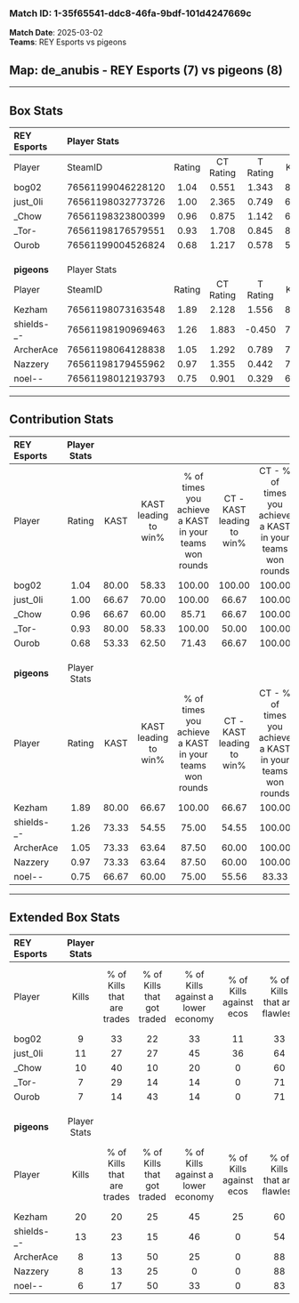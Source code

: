 ### Match ID: 1-35f65541-ddc8-46fa-9bdf-101d4247669c  
**Match Date**: 2025-03-02  
**Teams**: REY Esports vs pigeons  

## **Map**: de_anubis - REY Esports (7) vs pigeons (8)  
---  

## Box Stats  

| **REY Esports** | Player Stats      |        |           |          |       |       |       |         |        |      |     |
| :- | :- | :-: | :-: | :-: | :-: | :-: | :-: | :-: | :-: | :-: | :-: |
| Player          | SteamID           | Rating | CT Rating | T Rating | KAST  |  ADR  | Kills | Assists | Deaths | K/D  | HS% |
| bog02           | 76561199046228120 |  1.04  |   0.551   |  1.343   | 80.00 | 67.1  |   9   |    2    |   10   | 0.90 | 44  |
| just_0li        | 76561198032773726 |  1.00  |   2.365   |  0.749   | 66.67 | 82.0  |  11   |    3    |   13   | 0.85 | 63  |
| _Chow           | 76561198323800399 |  0.96  |   0.875   |  1.142   | 66.67 | 72.3  |  10   |    4    |   12   | 0.83 | 40  |
| _Tor-           | 76561198176579551 |  0.93  |   1.708   |  0.845   | 80.00 | 58.9  |   7   |    2    |   9    | 0.78 | 42  |
| Ourob           | 76561199004526824 |  0.68  |   1.217   |  0.578   | 53.33 | 64.9  |   7   |    1    |   11   | 0.64 | 57  |
|                 |                   |        |           |          |       |       |       |         |        |      |     |
|                 |                   |        |           |          |       |       |       |         |        |      |     |
|                 |                   |        |           |          |       |       |       |         |        |      |     |
| **pigeons**     | Player Stats      |        |           |          |       |       |       |         |        |      |     |
| Player          | SteamID           | Rating | CT Rating | T Rating | KAST  |  ADR  | Kills | Assists | Deaths | K/D  | HS% |
| Kezham          | 76561198073163548 |  1.89  |   2.128   |  1.556   | 80.00 | 117.3 |  20   |    6    |   9    | 2.22 | 25  |
| shields-_-      | 76561198190969463 |  1.26  |   1.883   |  -0.450  | 73.33 | 62.3  |  13   |    0    |   8    | 1.63 | 46  |
| ArcherAce       | 76561198064128838 |  1.05  |   1.292   |  0.789   | 73.33 | 90.3  |   8   |    9    |   10   | 0.80 | 37  |
| Nazzery         | 76561198179455962 |  0.97  |   1.355   |  0.442   | 73.33 | 66.2  |   8   |    3    |   9    | 0.89 | 37  |
| noel--          | 76561198012193793 |  0.75  |   0.901   |  0.329   | 66.67 | 37.1  |   6   |    3    |   8    | 0.75 | 66  |
---  

## Contribution Stats  

| **REY Esports** | Player Stats |       |                      |                                                        |                           |                                                             |                          |                                                            |
| :- | :-: | :-: | :-: | :-: | :-: | :-: | :-: | :-: |
| Player          |    Rating    | KAST  | KAST leading to win% | % of times you achieve a KAST in your teams won rounds | CT - KAST leading to win% | CT - % of times you achieve a KAST in your teams won rounds | T - KAST leading to win% | T - % of times you achieve a KAST in your teams won rounds |
| bog02           |     1.04     | 80.00 |        58.33         |                         100.00                         |          100.00           |                           100.00                            |          50.00           |                           100.00                           |
| just_0li        |     1.00     | 66.67 |        70.00         |                         100.00                         |           66.67           |                           100.00                            |          71.43           |                           100.00                           |
| _Chow           |     0.96     | 66.67 |        60.00         |                         85.71                          |           66.67           |                           100.00                            |          57.14           |                           80.00                            |
| _Tor-           |     0.93     | 80.00 |        58.33         |                         100.00                         |           50.00           |                           100.00                            |          62.50           |                           100.00                           |
| Ourob           |     0.68     | 53.33 |        62.50         |                         71.43                          |           66.67           |                           100.00                            |          60.00           |                           60.00                            |
|                 |              |       |                      |                                                        |                           |                                                             |                          |                                                            |
|                 |              |       |                      |                                                        |                           |                                                             |                          |                                                            |
|                 |              |       |                      |                                                        |                           |                                                             |                          |                                                            |
| **pigeons**     | Player Stats |       |                      |                                                        |                           |                                                             |                          |                                                            |
| Player          |    Rating    | KAST  | KAST leading to win% | % of times you achieve a KAST in your teams won rounds | CT - KAST leading to win% | CT - % of times you achieve a KAST in your teams won rounds | T - KAST leading to win% | T - % of times you achieve a KAST in your teams won rounds |
| Kezham          |     1.89     | 80.00 |        66.67         |                         100.00                         |           66.67           |                           100.00                            |          66.67           |                           100.00                           |
| shields-_-      |     1.26     | 73.33 |        54.55         |                         75.00                          |           54.55           |                           100.00                            |           0.00           |                            0.00                            |
| ArcherAce       |     1.05     | 73.33 |        63.64         |                         87.50                          |           60.00           |                           100.00                            |          100.00          |                           50.00                            |
| Nazzery         |     0.97     | 73.33 |        63.64         |                         87.50                          |           60.00           |                           100.00                            |          100.00          |                           50.00                            |
| noel--          |     0.75     | 66.67 |        60.00         |                         75.00                          |           55.56           |                            83.33                            |          100.00          |                           50.00                            |
---  

## Extended Box Stats  

| **REY Esports** | Player Stats |                            |                            |                                    |                         |                              |                                 |        |                             |                                     |                          |                               |                            |
| :- | :-: | :-: | :-: | :-: | :-: | :-: | :-: | :-: | :-: | :-: | :-: | :-: | :-: |
| Player          |    Kills     | % of Kills that are trades | % of Kills that got traded | % of Kills against a lower economy | % of Kills against ecos | % of Kills that are flawless | % of Kills that are close duels | Deaths | % of Deaths that get traded | % of Deaths against a lower economy | % of Deaths against ecos | % of Deaths that are flawless | % of Deaths that are close |
| bog02           |      9       |             33             |             22             |                 33                 |           11            |              33              |               22                |   10   |             20              |                 10                  |            0             |              80               |             0              |
| just_0li        |      11      |             27             |             27             |                 45                 |           36            |              64              |                0                |   13   |             38              |                 15                  |            0             |              69               |             8              |
| _Chow           |      10      |             40             |             10             |                 20                 |            0            |              60              |                0                |   12   |             25              |                 25                  |            0             |              75               |             0              |
| _Tor-           |      7       |             29             |             14             |                 14                 |            0            |              71              |                0                |   9    |             44              |                 11                  |            0             |              67               |             0              |
| Ourob           |      7       |             14             |             43             |                 14                 |            0            |              71              |               14                |   11   |             18              |                 18                  |            0             |              55               |             27             |
|                 |              |                            |                            |                                    |                         |                              |                                 |        |                             |                                     |                          |                               |                            |
|                 |              |                            |                            |                                    |                         |                              |                                 |        |                             |                                     |                          |                               |                            |
|                 |              |                            |                            |                                    |                         |                              |                                 |        |                             |                                     |                          |                               |                            |
| **pigeons**     | Player Stats |                            |                            |                                    |                         |                              |                                 |        |                             |                                     |                          |                               |                            |
| Player          |    Kills     | % of Kills that are trades | % of Kills that got traded | % of Kills against a lower economy | % of Kills against ecos | % of Kills that are flawless | % of Kills that are close duels | Deaths | % of Deaths that get traded | % of Deaths against a lower economy | % of Deaths against ecos | % of Deaths that are flawless | % of Deaths that are close |
| Kezham          |      20      |             20             |             25             |                 45                 |           25            |              60              |               10                |   9    |             22              |                 22                  |            0             |              67               |             11             |
| shields-_-      |      13      |             23             |             15             |                 46                 |            0            |              54              |                8                |   8    |              0              |                 13                  |            0             |              63               |             0              |
| ArcherAce       |      8       |             13             |             50             |                 25                 |            0            |              88              |                0                |   10   |             30              |                 20                  |            0             |              50               |             10             |
| Nazzery         |      8       |             13             |             25             |                 0                  |            0            |              88              |                0                |   9    |             44              |                 22                  |            0             |              67               |             0              |
| noel--          |      6       |             17             |             50             |                 33                 |            0            |              83              |               17                |   8    |             13              |                 25                  |            0             |              63               |             13             |
